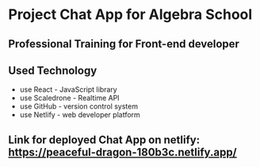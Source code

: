 # Project Chat App for Algebra School  

## Professional Training for Front-end developer

## Used Technology
- use React - JavaScript library
- use Scaledrone - Realtime API
- use GitHub -  version control system
- use Netlify - web developer platform

## Link for deployed Chat App on netlify: https://peaceful-dragon-180b3c.netlify.app/
